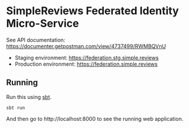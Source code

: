 # SimpleReviews Federated Identity Micro-Service

See API documentation: https://documenter.getpostman.com/view/4737499/RWMBQVnU

- Staging environment: https://federation.stg.simple.reviews
- Production environment: https://federation.simple.reviews

## Running

Run this using [sbt](http://www.scala-sbt.org/).

```
sbt run
```

And then go to http://localhost:8000 to see the running web application.
